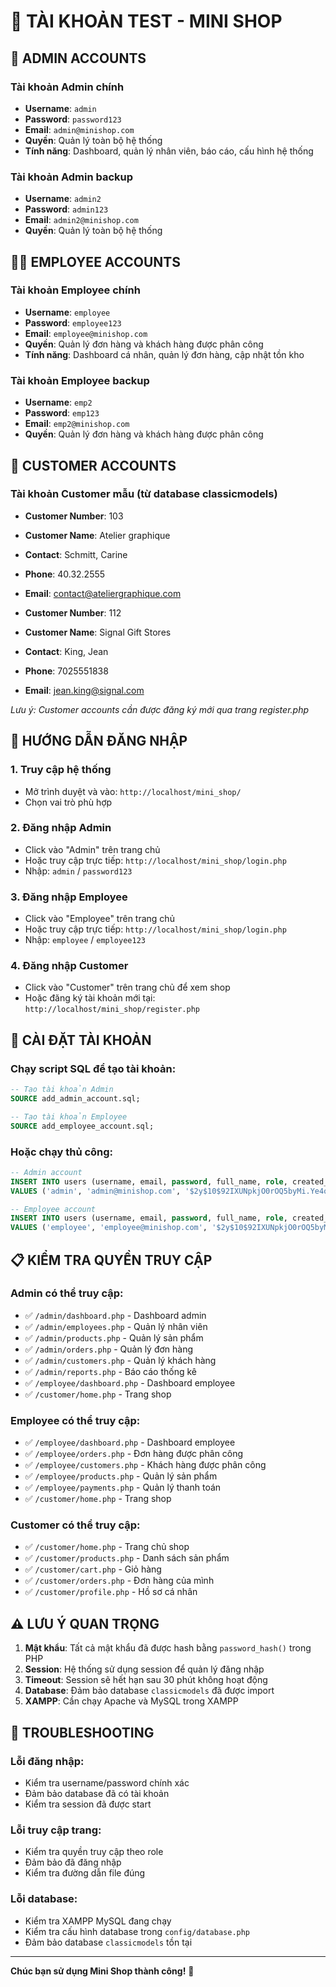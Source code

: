 # 🔐 TÀI KHOẢN TEST - MINI SHOP

## 👑 ADMIN ACCOUNTS

### Tài khoản Admin chính
- **Username**: `admin`
- **Password**: `password123`
- **Email**: `admin@minishop.com`
- **Quyền**: Quản lý toàn bộ hệ thống
- **Tính năng**: Dashboard, quản lý nhân viên, báo cáo, cấu hình hệ thống

### Tài khoản Admin backup
- **Username**: `admin2`
- **Password**: `admin123`
- **Email**: `admin2@minishop.com`
- **Quyền**: Quản lý toàn bộ hệ thống

## 👨‍💼 EMPLOYEE ACCOUNTS

### Tài khoản Employee chính
- **Username**: `employee`
- **Password**: `employee123`
- **Email**: `employee@minishop.com`
- **Quyền**: Quản lý đơn hàng và khách hàng được phân công
- **Tính năng**: Dashboard cá nhân, quản lý đơn hàng, cập nhật tồn kho

### Tài khoản Employee backup
- **Username**: `emp2`
- **Password**: `emp123`
- **Email**: `emp2@minishop.com`
- **Quyền**: Quản lý đơn hàng và khách hàng được phân công

## 🛒 CUSTOMER ACCOUNTS

### Tài khoản Customer mẫu (từ database classicmodels)
- **Customer Number**: 103
- **Customer Name**: Atelier graphique
- **Contact**: Schmitt, Carine
- **Phone**: 40.32.2555
- **Email**: contact@ateliergraphique.com

- **Customer Number**: 112
- **Customer Name**: Signal Gift Stores
- **Contact**: King, Jean
- **Phone**: 7025551838
- **Email**: jean.king@signal.com

*Lưu ý: Customer accounts cần được đăng ký mới qua trang register.php*

## 🚀 HƯỚNG DẪN ĐĂNG NHẬP

### 1. Truy cập hệ thống
- Mở trình duyệt và vào: `http://localhost/mini_shop/`
- Chọn vai trò phù hợp

### 2. Đăng nhập Admin
- Click vào "Admin" trên trang chủ
- Hoặc truy cập trực tiếp: `http://localhost/mini_shop/login.php`
- Nhập: `admin` / `password123`

### 3. Đăng nhập Employee
- Click vào "Employee" trên trang chủ
- Hoặc truy cập trực tiếp: `http://localhost/mini_shop/login.php`
- Nhập: `employee` / `employee123`

### 4. Đăng nhập Customer
- Click vào "Customer" trên trang chủ để xem shop
- Hoặc đăng ký tài khoản mới tại: `http://localhost/mini_shop/register.php`

## 🔧 CÀI ĐẶT TÀI KHOẢN

### Chạy script SQL để tạo tài khoản:

```sql
-- Tạo tài khoản Admin
SOURCE add_admin_account.sql;

-- Tạo tài khoản Employee
SOURCE add_employee_account.sql;
```

### Hoặc chạy thủ công:

```sql
-- Admin account
INSERT INTO users (username, email, password, full_name, role, created_at, updated_at) 
VALUES ('admin', 'admin@minishop.com', '$2y$10$92IXUNpkjO0rOQ5byMi.Ye4oKoEa3Ro9llC/.og/at2.uheWG/igi', 'System Administrator', 'admin', NOW(), NOW());

-- Employee account
INSERT INTO users (username, email, password, full_name, role, created_at, updated_at) 
VALUES ('employee', 'employee@minishop.com', '$2y$10$92IXUNpkjO0rOQ5byMi.Ye4oKoEa3Ro9llC/.og/at2.uheWG/igi', 'Sales Employee', 'employee', NOW(), NOW());
```

## 📋 KIỂM TRA QUYỀN TRUY CẬP

### Admin có thể truy cập:
- ✅ `/admin/dashboard.php` - Dashboard admin
- ✅ `/admin/employees.php` - Quản lý nhân viên
- ✅ `/admin/products.php` - Quản lý sản phẩm
- ✅ `/admin/orders.php` - Quản lý đơn hàng
- ✅ `/admin/customers.php` - Quản lý khách hàng
- ✅ `/admin/reports.php` - Báo cáo thống kê
- ✅ `/employee/dashboard.php` - Dashboard employee
- ✅ `/customer/home.php` - Trang shop

### Employee có thể truy cập:
- ✅ `/employee/dashboard.php` - Dashboard employee
- ✅ `/employee/orders.php` - Đơn hàng được phân công
- ✅ `/employee/customers.php` - Khách hàng được phân công
- ✅ `/employee/products.php` - Quản lý sản phẩm
- ✅ `/employee/payments.php` - Quản lý thanh toán
- ✅ `/customer/home.php` - Trang shop

### Customer có thể truy cập:
- ✅ `/customer/home.php` - Trang chủ shop
- ✅ `/customer/products.php` - Danh sách sản phẩm
- ✅ `/customer/cart.php` - Giỏ hàng
- ✅ `/customer/orders.php` - Đơn hàng của mình
- ✅ `/customer/profile.php` - Hồ sơ cá nhân

## ⚠️ LƯU Ý QUAN TRỌNG

1. **Mật khẩu**: Tất cả mật khẩu đã được hash bằng `password_hash()` trong PHP
2. **Session**: Hệ thống sử dụng session để quản lý đăng nhập
3. **Timeout**: Session sẽ hết hạn sau 30 phút không hoạt động
4. **Database**: Đảm bảo database `classicmodels` đã được import
5. **XAMPP**: Cần chạy Apache và MySQL trong XAMPP

## 🐛 TROUBLESHOOTING

### Lỗi đăng nhập:
- Kiểm tra username/password chính xác
- Đảm bảo database đã có tài khoản
- Kiểm tra session đã được start

### Lỗi truy cập trang:
- Kiểm tra quyền truy cập theo role
- Đảm bảo đã đăng nhập
- Kiểm tra đường dẫn file đúng

### Lỗi database:
- Kiểm tra XAMPP MySQL đang chạy
- Kiểm tra cấu hình database trong `config/database.php`
- Đảm bảo database `classicmodels` tồn tại

---

**Chúc bạn sử dụng Mini Shop thành công!** 🎉
